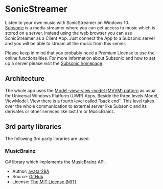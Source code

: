 # SonicStreamer
Listen to your own music with SonicStreamer on Windows 10.   
[Subsonic](http://www.subsonic.org/) is a media streamer where you can get access to music which is stored on a server. Instead using the web browser you can use SonicStreamer as a Client App. Just connect the App to a Subsonic server and you will be able to stream all the music from this server.

Please keep in mind that you probably need a Premium License to use the online functionalities. For more information about Subsonic and how to set up a server please visit the [Subsonic homepage](http://www.subsonic.org/pages/premium.jsp/).

## Architecture
The whole app uses the [Model–view–view-model (MVVM) pattern](https://en.wikipedia.org/wiki/Model%E2%80%93view%E2%80%93viewmodel) as usual for Universal Windows Platform (UWP) Apps. Beside the three levels Model, ViewModel, View there is a fourth level called "back end". This level takes over the whole communication to external server like Subsonic and its derivates or other services like last.fm or MusicBrainz.

## 3rd party libraries

The following 3rd party libraries are used:

### MusicBrainz

C# library which implements the MusicBrainz API.

- Author: [avatar29A](https://github.com/avatar29A)
- Source: [GitHub](https://github.com/avatar29A)
- License: [The MIT License (MIT)](https://github.com/avatar29A/MusicBrainz/blob/master/LICENSE.txt)